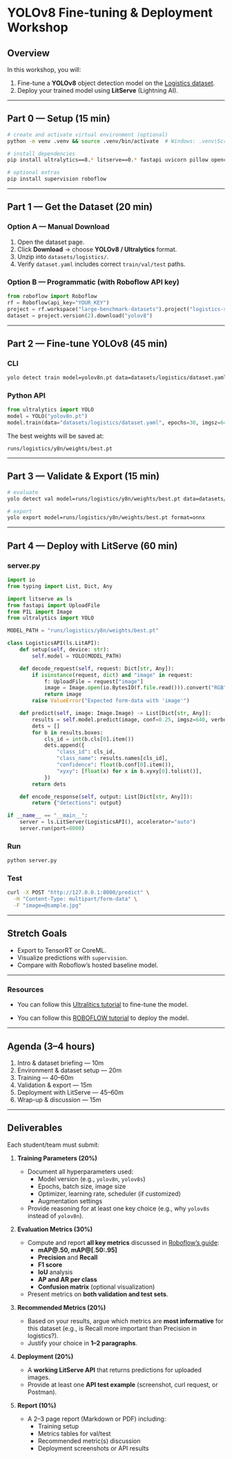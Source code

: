 # YOLOv8 Fine-tuning & Deployment Workshop

## Overview
In this workshop, you will:
1. Fine-tune a **YOLOv8** object detection model on the [Logistics dataset](https://universe.roboflow.com/large-benchmark-datasets/logistics-sz9jr/browse).
2. Deploy your trained model using **LitServe** (Lightning AI).

---

## Part 0 — Setup (15 min)

```bash
# create and activate virtual environment (optional)
python -m venv .venv && source .venv/bin/activate  # Windows: .venv\Scripts\activate

# install dependencies
pip install ultralytics==8.* litserve==0.* fastapi uvicorn pillow opencv-python

# optional extras
pip install supervision roboflow
```

---

## Part 1 — Get the Dataset (20 min)

### Option A — Manual Download
1. Open the dataset page.
2. Click **Download** → choose **YOLOv8 / Ultralytics** format.
3. Unzip into `datasets/logistics/`.
4. Verify `dataset.yaml` includes correct `train/val/test` paths.

### Option B — Programmatic (with Roboflow API key)
```python
from roboflow import Roboflow
rf = Roboflow(api_key="YOUR_KEY")
project = rf.workspace("large-benchmark-datasets").project("logistics-sz9jr")
dataset = project.version(2).download("yolov8")
```

---

## Part 2 — Fine-tune YOLOv8 (45 min)

### CLI
```bash
yolo detect train model=yolov8n.pt data=datasets/logistics/dataset.yaml epochs=30 imgsz=640 batch=16 project=runs/logistics name=y8n
```

### Python API
```python
from ultralytics import YOLO
model = YOLO("yolov8n.pt")
model.train(data="datasets/logistics/dataset.yaml", epochs=30, imgsz=640, batch=16, project="runs/logistics", name="y8n")
```

The best weights will be saved at:
```
runs/logistics/y8n/weights/best.pt
```

---

## Part 3 — Validate & Export (15 min)

```bash
# evaluate
yolo detect val model=runs/logistics/y8n/weights/best.pt data=datasets/logistics/dataset.yaml

# export
yolo export model=runs/logistics/y8n/weights/best.pt format=onnx
```

---

## Part 4 — Deploy with LitServe (60 min)

### server.py
```python
import io
from typing import List, Dict, Any

import litserve as ls
from fastapi import UploadFile
from PIL import Image
from ultralytics import YOLO

MODEL_PATH = "runs/logistics/y8n/weights/best.pt"

class LogisticsAPI(ls.LitAPI):
    def setup(self, device: str):
        self.model = YOLO(MODEL_PATH)

    def decode_request(self, request: Dict[str, Any]):
        if isinstance(request, dict) and "image" in request:
            f: UploadFile = request["image"]
            image = Image.open(io.BytesIO(f.file.read())).convert("RGB")
            return image
        raise ValueError("Expected form-data with 'image'")

    def predict(self, image: Image.Image) -> List[Dict[str, Any]]:
        results = self.model.predict(image, conf=0.25, imgsz=640, verbose=False)[0]
        dets = []
        for b in results.boxes:
            cls_id = int(b.cls[0].item())
            dets.append({
                "class_id": cls_id,
                "class_name": results.names[cls_id],
                "confidence": float(b.conf[0].item()),
                "xyxy": [float(x) for x in b.xyxy[0].tolist()],
            })
        return dets

    def encode_response(self, output: List[Dict[str, Any]]):
        return {"detections": output}

if __name__ == "__main__":
    server = ls.LitServer(LogisticsAPI(), accelerator="auto")
    server.run(port=8000)
```

### Run
```bash
python server.py
```

### Test
```bash
curl -X POST "http://127.0.0.1:8000/predict" \
  -H "Content-Type: multipart/form-data" \
  -F "image=@sample.jpg"
```

---

## Stretch Goals
- Export to TensorRT or CoreML.
- Visualize predictions with `supervision`.
- Compare with Roboflow’s hosted baseline model.

---
### Resources

- You can follow this [Ultralitics tutorial](https://docs.ultralytics.com/es/usage/python/#train) to fine-tune the model.

- You can follow this [ROBOFLOW tutorial](https://lightning.ai/bhimrajyadav/studios/deploy-rf-detr-a-sota-real-time-object-detection-model-using-litserve?view=public&section=featured&query=detection) to deploy the model.
---

## Agenda (3–4 hours)
1. Intro & dataset briefing — 10m  
2. Environment & dataset setup — 20m  
3. Training — 40–60m  
4. Validation & export — 15m  
5. Deployment with LitServe — 45–60m  
6. Wrap-up & discussion — 15m  

---
## Deliverables

Each student/team must submit:

1. **Training Parameters (20%)**  
   - Document all hyperparameters used:  
     - Model version (e.g., `yolov8n`, `yolov8s`)  
     - Epochs, batch size, image size  
     - Optimizer, learning rate, scheduler (if customized)  
     - Augmentation settings  
   - Provide reasoning for at least one key choice (e.g., why `yolov8s` instead of `yolov8n`).  

2. **Evaluation Metrics (30%)**  
   - Compute and report **all key metrics** discussed in [Roboflow’s guide](https://blog.roboflow.com/object-detection-metrics/):  
     - **mAP@.50, mAP@[.50:.95]**  
     - **Precision** and **Recall**  
     - **F1 score**  
     - **IoU** analysis  
     - **AP and AR per class**  
     - **Confusion matrix** (optional visualization)  
   - Present metrics on **both validation and test sets**.  

3. **Recommended Metrics (20%)**  
   - Based on your results, argue which metrics are **most informative** for this dataset (e.g., is Recall more important than Precision in logistics?).  
   - Justify your choice in **1–2 paragraphs**.  

4. **Deployment (20%)**  
   - A **working LitServe API** that returns predictions for uploaded images.  
   - Provide at least one **API test example** (screenshot, curl request, or Postman).  

5. **Report (10%)**  
   - A 2–3 page report (Markdown or PDF) including:  
     - Training setup  
     - Metrics tables for val/test  
     - Recommended metric(s) discussion  
     - Deployment screenshots or API results  
